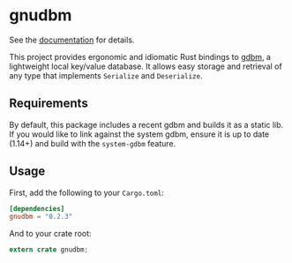 # gnudbm

See the [documentation] for details.

This project provides ergonomic and idiomatic Rust bindings to [gdbm],
a lightweight local key/value database. It allows easy storage and retrieval
of any type that implements `Serialize` and `Deserialize`.

## Requirements

By default, this package includes a recent gdbm and builds it as a static lib.
If you would like to link against the system gdbm, ensure it is up to date
(1.14+) and build with the `system-gdbm` feature.

## Usage

First, add the following to your `Cargo.toml`:

```toml
[dependencies]
gnudbm = "0.2.3"
```

And to your crate root:

```rust
extern crate gnudbm;
```

[gdbm]: http://puszcza.gnu.org.ua/software/gdbm
[from source]: https://www.gnu.org.ua/software/gdbm/download.html
[bindgen]: https://github.com/rust-lang-nursery/rust-bindgen
[bindgen requirements]: https://rust-lang-nursery.github.io/rust-bindgen/requirements.html
[documentation]: https://docs.rs/crate/gnudbm/
